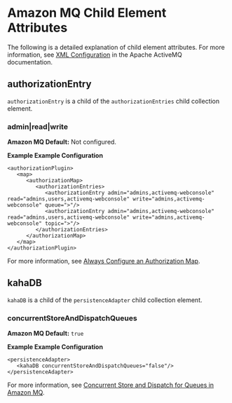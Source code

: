# Amazon MQ Child Element Attributes<a name="child-element-details"></a>

The following is a detailed explanation of child element attributes\. For more information, see [XML Configuration](http://activemq.apache.org/xml-configuration.html) in the Apache ActiveMQ documentation\.

## authorizationEntry<a name="authorizationEntry"></a>

`authorizationEntry` is a child of the `authorizationEntries` child collection element\.

### admin|read|write<a name="admin-read-write"></a>

**Amazon MQ Default:** Not configured\.

**Example Example Configuration**  

```
<authorizationPlugin>
   <map>
      <authorizationMap>
         <authorizationEntries>
            <authorizationEntry admin="admins,activemq-webconsole" read="admins,users,activemq-webconsole" write="admins,activemq-webconsole" queue=">"/>
            <authorizationEntry admin="admins,activemq-webconsole" read="admins,users,activemq-webconsole" write="admins,activemq-webconsole" topic=">"/>
         </authorizationEntries>
      </authorizationMap>
   </map>
</authorizationPlugin>
```

For more information, see [Always Configure an Authorization Map](using-amazon-mq-securely.md#always-configure-authorization-map)\.

## kahaDB<a name="kahaDB"></a>

`kahaDB` is a child of the `persistenceAdapter` child collection element\.

### concurrentStoreAndDispatchQueues<a name="concurrentStoreAndDispatchQueues"></a>

**Amazon MQ Default:** `true`

**Example Example Configuration**  

```
<persistenceAdapter>
   <kahaDB concurrentStoreAndDispatchQueues="false"/>
</persistenceAdapter>
```

For more information, see [Concurrent Store and Dispatch for Queues in Amazon MQ](concurrent-store-and-dispatch-for-queues.md)\.